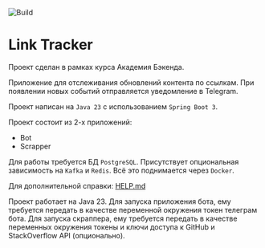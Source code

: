 ![Build](https://github.com/central-university-dev/backend-academy-2025-spring-template/actions/workflows/build.yaml/badge.svg)

# Link Tracker

<!-- этот файл можно и нужно менять -->

Проект сделан в рамках курса Академия Бэкенда.

Приложение для отслеживания обновлений контента по ссылкам.
При появлении новых событий отправляется уведомление в Telegram.

Проект написан на `Java 23` с использованием `Spring Boot 3`.

Проект состоит из 2-х приложений:
* Bot
* Scrapper

Для работы требуется БД `PostgreSQL`. Присутствует опциональная 
зависимость на `Kafka` и `Redis`. Всё это поднимается через `Docker`.

Для дополнительной справки: [HELP.md](./HELP.md)

Проект работает на Java 23. Для запуска приложения
бота, ему требуется передать в качестве переменной
окружения токен телеграм бота.
Для запуска скраппера, ему требуется передать в
качестве переменных окружения токены и ключи доступа
к GitHub и StackOverflow API (опционально).
